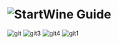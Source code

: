 # ![StartWine Guide](https://docs.google.com/document/d/1EGCvQE6a870LOnAhhXy_5pfyktQMFJEFLjEb_315ITM/edit?usp=sharing)
![git](https://user-images.githubusercontent.com/85447162/154725725-642fbab1-6f9d-4fb7-a2f5-bad264a5ce47.png)
![git3](https://user-images.githubusercontent.com/85447162/154726265-281ce7f6-15d6-48c1-bd94-869ba332976e.png)
![git4](https://user-images.githubusercontent.com/85447162/154726288-9008cd91-0d91-4edb-a838-47573099f2c4.png)
![git1](https://user-images.githubusercontent.com/85447162/154726646-b75de981-5845-4c41-8ea6-9709b865c0ba.png)
